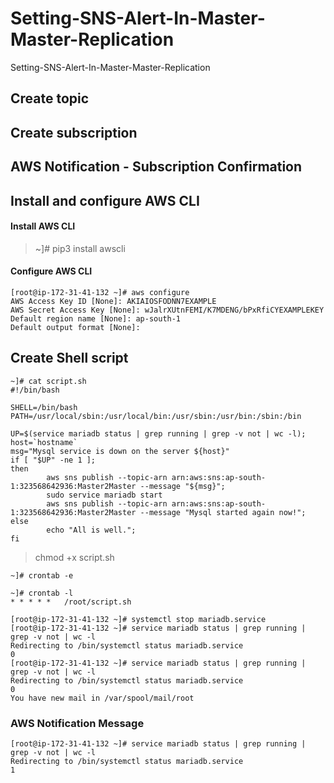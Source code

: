 # Setting-SNS-Alert-In-Master-Master-Replication
Setting-SNS-Alert-In-Master-Master-Replication

## Create topic

## Create subscription

## AWS Notification - Subscription Confirmation

## Install and configure AWS CLI

#### Install AWS CLI

> ~]# pip3 install awscli

#### Configure AWS CLI

```
[root@ip-172-31-41-132 ~]# aws configure
AWS Access Key ID [None]: AKIAIOSFODNN7EXAMPLE
AWS Secret Access Key [None]: wJalrXUtnFEMI/K7MDENG/bPxRfiCYEXAMPLEKEY
Default region name [None]: ap-south-1
Default output format [None]: 
```
## Create Shell script

```
~]# cat script.sh 
#!/bin/bash

SHELL=/bin/bash
PATH=/usr/local/sbin:/usr/local/bin:/usr/sbin:/usr/bin:/sbin:/bin

UP=$(service mariadb status | grep running | grep -v not | wc -l);
host=`hostname`
msg="Mysql service is down on the server ${host}"
if [ "$UP" -ne 1 ];
then
        aws sns publish --topic-arn arn:aws:sns:ap-south-1:323568642936:Master2Master --message "${msg}";
        sudo service mariadb start
        aws sns publish --topic-arn arn:aws:sns:ap-south-1:323568642936:Master2Master --message "Mysql started again now!";
else
        echo "All is well.";
fi
```
> chmod +x script.sh

```
~]# crontab -e

~]# crontab -l
* * * * *	/root/script.sh
```
```
[root@ip-172-31-41-132 ~]# systemctl stop mariadb.service 
[root@ip-172-31-41-132 ~]# service mariadb status | grep running | grep -v not | wc -l
Redirecting to /bin/systemctl status mariadb.service
0
[root@ip-172-31-41-132 ~]# service mariadb status | grep running | grep -v not | wc -l
Redirecting to /bin/systemctl status mariadb.service
0
You have new mail in /var/spool/mail/root
```
### AWS Notification Message

```
[root@ip-172-31-41-132 ~]# service mariadb status | grep running | grep -v not | wc -l
Redirecting to /bin/systemctl status mariadb.service
1

```
